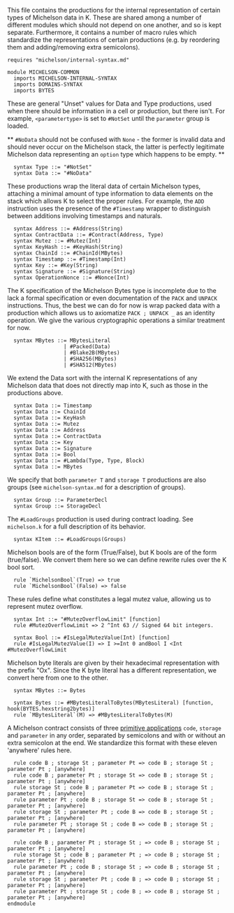 This file contains the productions for the internal representation of certain types of Michelson data in K.  These are shared among a number of different modules which should not depend on one another, and so is kept separate.  Furthermore, it contains a number of macro rules which standardize the representations of certain productions (e.g. by reordering them and adding/removing extra semicolons).

```k
requires "michelson/internal-syntax.md"

module MICHELSON-COMMON
  imports MICHELSON-INTERNAL-SYNTAX
  imports DOMAINS-SYNTAX
  imports BYTES
```

These are general "Unset" values for Data and Type productions, used when there should be information in a cell or production, but there isn't.  For example, `<parametertype>` is set to `#NotSet` until the `parameter` group is loaded.

** `#NoData` should not be confused with `None` - the former is invalid data and should never occur on the Michelson stack, the latter is perfectly legitimate Michelson data representing an `option` type which happens to be empty.  **

```k
  syntax Type ::= "#NotSet"
  syntax Data ::= "#NoData"
```

These productions wrap the literal data of certain Michelson types, attaching a minimal amount of type information to data elements on the stack which allows K to select the proper rules.  For example, the `ADD` instruction uses the presence of the `#Timestamp` wrapper to distinguish between additions involving timestamps and naturals.

```k
  syntax Address ::= #Address(String)
  syntax ContractData ::= #Contract(Address, Type)
  syntax Mutez ::= #Mutez(Int)
  syntax KeyHash ::= #KeyHash(String)
  syntax ChainId ::= #ChainId(MBytes)
  syntax Timestamp ::= #Timestamp(Int)
  syntax Key ::= #Key(String)
  syntax Signature ::= #Signature(String)
  syntax OperationNonce ::= #Nonce(Int)
```

The K specification of the Michelson Bytes type is incomplete due to the lack a formal specification or even documentation of the `PACK` and `UNPACK` instructions.  Thus, the best we can do for now is wrap packed data with a production which allows us to axiomatize `PACK ; UNPACK _` as an identity operation.  We give the various cryptographic operations a similar treatment for now.

```k
  syntax MBytes ::= MBytesLiteral
                  | #Packed(Data)
                  | #Blake2B(MBytes)
                  | #SHA256(MBytes)
                  | #SHA512(MBytes)
```

We extend the Data sort with the internal K representations of any Michelson data that does not directly map into K, such as those in the productions above.

```k
  syntax Data ::= Timestamp
  syntax Data ::= ChainId
  syntax Data ::= KeyHash
  syntax Data ::= Mutez
  syntax Data ::= Address
  syntax Data ::= ContractData
  syntax Data ::= Key
  syntax Data ::= Signature
  syntax Data ::= Bool
  syntax Data ::= #Lambda(Type, Type, Block)
  syntax Data ::= MBytes
```

We specify that both `parameter T` and `storage T` productions are also groups (see `michelson-syntax.md` for a description of groups).

```k
  syntax Group ::= ParameterDecl
  syntax Group ::= StorageDecl
```

The `#LoadGroups` production is used during contract loading.  See `michelson.k` for a full description of its behavior.

```k
  syntax KItem ::= #LoadGroups(Groups)
```

Michelson bools are of the form (True/False), but K bools are of the form (true/false).  We convert them here so we can define rewrite rules over the K bool sort.

```k
  rule `MichelsonBool`(True) => true
  rule `MichelsonBool`(False) => false
```

These rules define what constitutes a legal mutez value, allowing us to represent mutez overflow.

```k
  syntax Int ::= "#MutezOverflowLimit" [function]
  rule #MutezOverflowLimit => 2 ^Int 63 // Signed 64 bit integers.

  syntax Bool ::= #IsLegalMutezValue(Int) [function]
  rule #IsLegalMutezValue(I) => I >=Int 0 andBool I <Int #MutezOverflowLimit
```

Michelson byte literals are given by their hexadecimal representation with the prefix "Ox".
Since the K byte literal has a different representation, we convert here from one to the other.

```k
  syntax MBytes ::= Bytes

  syntax Bytes ::= #MBytesLiteralToBytes(MBytesLiteral) [function, hook(BYTES.hexstring2bytes)]
  rule `MBytesLiteral`(M) => #MBytesLiteralToBytes(M)
```

A Michelson contract consists of three [primitive applications](https://tezos.gitlab.io/whitedoc/michelson.html#primitive-applications) `code`, `storage` and `parameter` in any order, separated by semicolons and with or without an extra semicolon at the end.  We standardize this format with these eleven 'anywhere' rules here.

```k
  rule code B ; storage St ; parameter Pt => code B ; storage St ; parameter Pt ; [anywhere]
  rule code B ; parameter Pt ; storage St => code B ; storage St ; parameter Pt ; [anywhere]
  rule storage St ; code B ; parameter Pt => code B ; storage St ; parameter Pt ; [anywhere]
  rule parameter Pt ; code B ; storage St => code B ; storage St ; parameter Pt ; [anywhere]
  rule storage St ; parameter Pt ; code B => code B ; storage St ; parameter Pt ; [anywhere]
  rule parameter Pt ; storage St ; code B => code B ; storage St ; parameter Pt ; [anywhere]

  rule code B ; parameter Pt ; storage St ; => code B ; storage St ; parameter Pt ; [anywhere]
  rule storage St ; code B ; parameter Pt ; => code B ; storage St ; parameter Pt ; [anywhere]
  rule parameter Pt ; code B ; storage St ; => code B ; storage St ; parameter Pt ; [anywhere]
  rule storage St ; parameter Pt ; code B ; => code B ; storage St ; parameter Pt ; [anywhere]
  rule parameter Pt ; storage St ; code B ; => code B ; storage St ; parameter Pt ; [anywhere]
endmodule
```
